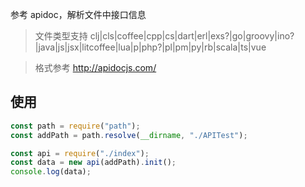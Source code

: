 参考 apidoc，解析文件中接口信息

> 文件类型支持 clj|cls|coffee|cpp|cs|dart|erl|exs?|go|groovy|ino?|java|js|jsx|litcoffee|lua|p|php?|pl|pm|py|rb|scala|ts|vue

> 格式参考 http://apidocjs.com/

## 使用

```javascript
const path = require("path");
const addPath = path.resolve(__dirname, "./APITest");

const api = require("./index");
const data = new api(addPath).init();
console.log(data);
```
